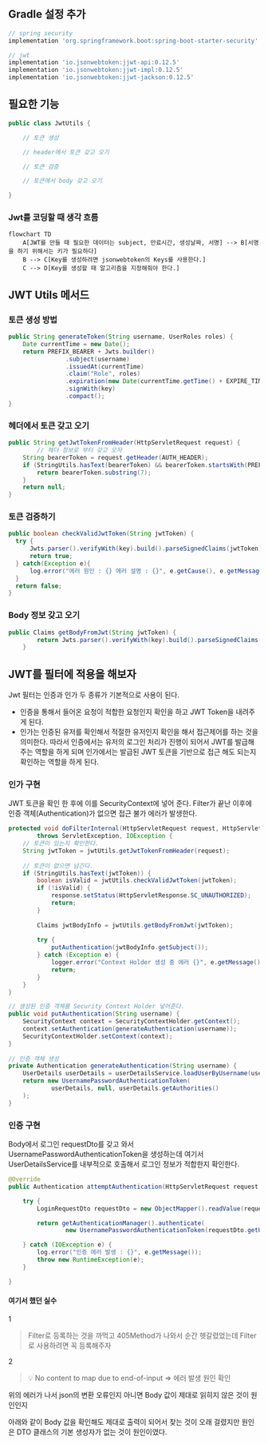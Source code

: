 ## Gradle 설정  추가
```gradle
// spring security
implementation 'org.springframework.boot:spring-boot-starter-security'

// jwt  
implementation 'io.jsonwebtoken:jjwt-api:0.12.5'  
implementation 'io.jsonwebtoken:jjwt-impl:0.12.5'  
implementation 'io.jsonwebtoken:jjwt-jackson:0.12.5'

```


## 필요한 기능
```Java
public class JwtUtils {

    // 토큰 생성

    // header에서 토큰 갖고 오기

    // 토큰 검증

    // 토큰에서 body 갖고 오기

}
```

### Jwt를 코딩할 때 생각 흐름
```mermaid
flowchart TD
	A[JWT를 만들 때 필요한 데이터는 subject, 만료시간, 생성날짜, 서명] --> B[서명을 하기 위해서는 키가 필요하다]
	B --> C[Key를 생성하려면 jsonwebtoken의 Keys를 사용한다.]
	C --> D[Key를 생성할 때 알고리즘을 지정해줘야 한다.]
```

## JWT Utils 메서드
### 토큰 생성 방법
```Java
public String generateToken(String username, UserRoles roles) {
    Date currentTime = new Date();
    return PREFIX_BEARER + Jwts.builder()  
                .subject(username)  
                .issuedAt(currentTime)  
                .claim("Role", roles)  
                .expiration(new Date(currentTime.getTime() + EXPIRE_TIME))  
                .signWith(key)  
                .compact();
}
```
### 헤더에서 토큰 갖고 오기
```Java
public String getJwtTokenFromHeader(HttpServletRequest request) {
		// 헤더 정보로 부터 갖고 오자 
    String bearerToken = request.getHeader(AUTH_HEADER);
    if (StringUtils.hasText(bearerToken) && bearerToken.startsWith(PREFIX_BEARER)) {
        return bearerToken.substring(7);
    }
    return null;
}
```
### 토큰 검증하기
```Java
public boolean checkValidJwtToken(String jwtToken) {
  try {
      Jwts.parser().verifyWith(key).build().parseSignedClaims(jwtToken);
      return true;
  } catch(Exception e){
      log.error("에러 원인 : {} 에러 설명 : {}", e.getCause(), e.getMessage());
  }
  return false;
}
```
### Body 정보 갖고 오기
```Java
public Claims getBodyFromJwt(String jwtToken) {  
        return Jwts.parser().verifyWith(key).build().parseSignedClaims(jwtToken).getPayload();  
    }
```

## JWT를 필터에 적용을 해보자

Jwt 필터는 인증과 인가 두 종류가 기본적으로 사용이 된다.
- 인증을 통해서 들어온 요청이 적합한 요청인지 확인을 하고 JWT Token을 내려주게 된다.
- 인가는 인증된 유저를 확인해서 적절한 유저인지 확인을 해서 접근제어를 하는 것을 의미한다.
따라서 인증에서는 유저의 로그인 처리가 진행이 되어서 JWT를 발급해주는 역할을 하게 되며 인가에서는 발급된 JWT 토큰을 기반으로 접근 해도 되는지 확인하는 역할을 하게 된다.
### 인가 구현
JWT 토큰을 확인 한 후에 이를 SecurityContext에 넣어 준다.
Filter가 끝난 이후에 인증 객체(Authentication)가 없으면 접근 불가 에러가 발생한다.
```Java
protected void doFilterInternal(HttpServletRequest request, HttpServletResponse response, FilterChain filterChain)  
        throws ServletException, IOException {  
	// 토큰이 있는지 확인한다.
    String jwtToken = jwtUtils.getJwtTokenFromHeader(request);  
    
    // 토큰이 없으면 넘긴다.
    if (StringUtils.hasText(jwtToken)) {  
        boolean isValid = jwtUtils.checkValidJwtToken(jwtToken);  
        if (!isValid) {  
            response.setStatus(HttpServletResponse.SC_UNAUTHORIZED);  
            return;  
        }  
  
        Claims jwtBodyInfo = jwtUtils.getBodyFromJwt(jwtToken);  
  
        try {  
            putAuthentication(jwtBodyInfo.getSubject());  
        } catch (Exception e) {  
            logger.error("Context Holder 생성 중 에러 {}", e.getMessage());  
            return;  
        }  
    }
}

// 생성된 인증 객체를 Security Context Holder 넣어준다.  
public void putAuthentication(String username) {  
    SecurityContext context = SecurityContextHolder.getContext();  
    context.setAuthentication(generateAuthentication(username));  
    SecurityContextHolder.setContext(context);  
}  
  
// 인증 객체 생성  
private Authentication generateAuthentication(String username) {  
    UserDetails userDetails = userDetailsService.loadUserByUsername(username);  
    return new UsernamePasswordAuthenticationToken(  
            userDetails, null, userDetails.getAuthorities()  
    );  
}
```

### 인증 구현
Body에서 로그인 requestDto를 갖고 와서 UsernamePasswordAuthenticationToken을 생성하는데 여기서 UserDetailsService를 내부적으로 호출해서 로그인 정보가 적합한지 확인한다.
```Java
@Override
public Authentication attemptAuthentication(HttpServletRequest request, HttpServletResponse response) throws AuthenticationException {

    try {
        LoginRequestDto requestDto = new ObjectMapper().readValue(request.getInputStream(), LoginRequestDto.class);

        return getAuthenticationManager().authenticate(
                new UsernamePasswordAuthenticationToken(requestDto.getUsername(), requestDto.getPassword()));

    } catch (IOException e) {
        log.error("인증 에러 발생 : {}", e.getMessage());
        throw new RuntimeException(e);
    }

}
```

#### 여기서 했던 실수
1 
>Filter로 등록하는 것을 까먹고 405Method가 나와서 순간 헷갈렸었는데 Filter로 사용하려면 꼭 등록해주자

2
>💡 No content to map due to end-of-input ⇒ 에러 발생 원인 확인

위의 에러가 나서 json의 변환 오류인지 아니면 Body 값이 제대로 읽히지 않은 것이 원인인지

아래와 같이 Body 값을 확인해도 제대로 출력이 되어서 찾는 것이 오래 걸렸지만 원인은 DTO 클래스의 기본 생성자가 없는 것이 원인이였다.